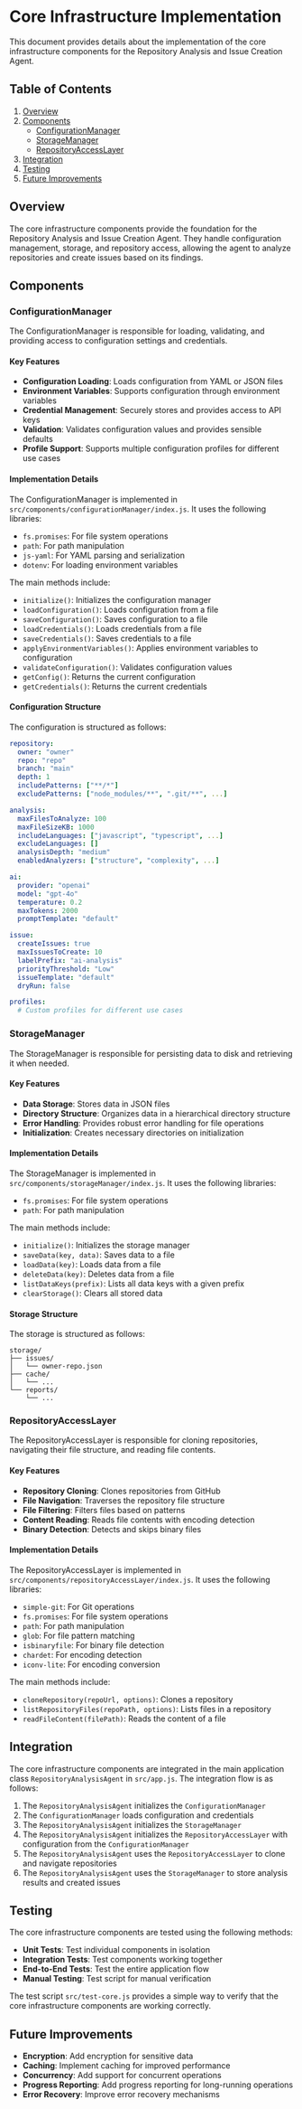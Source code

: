 # Core Infrastructure Implementation

This document provides details about the implementation of the core infrastructure components for the Repository Analysis and Issue Creation Agent.

## Table of Contents

1. [Overview](#overview)
2. [Components](#components)
   - [ConfigurationManager](#configurationmanager)
   - [StorageManager](#storagemanager)
   - [RepositoryAccessLayer](#repositoryaccesslayer)
3. [Integration](#integration)
4. [Testing](#testing)
5. [Future Improvements](#future-improvements)

## Overview

The core infrastructure components provide the foundation for the Repository Analysis and Issue Creation Agent. They handle configuration management, storage, and repository access, allowing the agent to analyze repositories and create issues based on its findings.

## Components

### ConfigurationManager

The ConfigurationManager is responsible for loading, validating, and providing access to configuration settings and credentials.

#### Key Features

- **Configuration Loading**: Loads configuration from YAML or JSON files
- **Environment Variables**: Supports configuration through environment variables
- **Credential Management**: Securely stores and provides access to API keys
- **Validation**: Validates configuration values and provides sensible defaults
- **Profile Support**: Supports multiple configuration profiles for different use cases

#### Implementation Details

The ConfigurationManager is implemented in `src/components/configurationManager/index.js`. It uses the following libraries:

- `fs.promises`: For file system operations
- `path`: For path manipulation
- `js-yaml`: For YAML parsing and serialization
- `dotenv`: For loading environment variables

The main methods include:

- `initialize()`: Initializes the configuration manager
- `loadConfiguration()`: Loads configuration from a file
- `saveConfiguration()`: Saves configuration to a file
- `loadCredentials()`: Loads credentials from a file
- `saveCredentials()`: Saves credentials to a file
- `applyEnvironmentVariables()`: Applies environment variables to configuration
- `validateConfiguration()`: Validates configuration values
- `getConfig()`: Returns the current configuration
- `getCredentials()`: Returns the current credentials

#### Configuration Structure

The configuration is structured as follows:

```yaml
repository:
  owner: "owner"
  repo: "repo"
  branch: "main"
  depth: 1
  includePatterns: ["**/*"]
  excludePatterns: ["node_modules/**", ".git/**", ...]

analysis:
  maxFilesToAnalyze: 100
  maxFileSizeKB: 1000
  includeLanguages: ["javascript", "typescript", ...]
  excludeLanguages: []
  analysisDepth: "medium"
  enabledAnalyzers: ["structure", "complexity", ...]

ai:
  provider: "openai"
  model: "gpt-4o"
  temperature: 0.2
  maxTokens: 2000
  promptTemplate: "default"

issue:
  createIssues: true
  maxIssuesToCreate: 10
  labelPrefix: "ai-analysis"
  priorityThreshold: "Low"
  issueTemplate: "default"
  dryRun: false

profiles:
  # Custom profiles for different use cases
```

### StorageManager

The StorageManager is responsible for persisting data to disk and retrieving it when needed.

#### Key Features

- **Data Storage**: Stores data in JSON files
- **Directory Structure**: Organizes data in a hierarchical directory structure
- **Error Handling**: Provides robust error handling for file operations
- **Initialization**: Creates necessary directories on initialization

#### Implementation Details

The StorageManager is implemented in `src/components/storageManager/index.js`. It uses the following libraries:

- `fs.promises`: For file system operations
- `path`: For path manipulation

The main methods include:

- `initialize()`: Initializes the storage manager
- `saveData(key, data)`: Saves data to a file
- `loadData(key)`: Loads data from a file
- `deleteData(key)`: Deletes data from a file
- `listDataKeys(prefix)`: Lists all data keys with a given prefix
- `clearStorage()`: Clears all stored data

#### Storage Structure

The storage is structured as follows:

```
storage/
├── issues/
│   └── owner-repo.json
├── cache/
│   └── ...
└── reports/
    └── ...
```

### RepositoryAccessLayer

The RepositoryAccessLayer is responsible for cloning repositories, navigating their file structure, and reading file contents.

#### Key Features

- **Repository Cloning**: Clones repositories from GitHub
- **File Navigation**: Traverses the repository file structure
- **File Filtering**: Filters files based on patterns
- **Content Reading**: Reads file contents with encoding detection
- **Binary Detection**: Detects and skips binary files

#### Implementation Details

The RepositoryAccessLayer is implemented in `src/components/repositoryAccessLayer/index.js`. It uses the following libraries:

- `simple-git`: For Git operations
- `fs.promises`: For file system operations
- `path`: For path manipulation
- `glob`: For file pattern matching
- `isbinaryfile`: For binary file detection
- `chardet`: For encoding detection
- `iconv-lite`: For encoding conversion

The main methods include:

- `cloneRepository(repoUrl, options)`: Clones a repository
- `listRepositoryFiles(repoPath, options)`: Lists files in a repository
- `readFileContent(filePath)`: Reads the content of a file

## Integration

The core infrastructure components are integrated in the main application class `RepositoryAnalysisAgent` in `src/app.js`. The integration flow is as follows:

1. The `RepositoryAnalysisAgent` initializes the `ConfigurationManager`
2. The `ConfigurationManager` loads configuration and credentials
3. The `RepositoryAnalysisAgent` initializes the `StorageManager`
4. The `RepositoryAnalysisAgent` initializes the `RepositoryAccessLayer` with configuration from the `ConfigurationManager`
5. The `RepositoryAnalysisAgent` uses the `RepositoryAccessLayer` to clone and navigate repositories
6. The `RepositoryAnalysisAgent` uses the `StorageManager` to store analysis results and created issues

## Testing

The core infrastructure components are tested using the following methods:

- **Unit Tests**: Test individual components in isolation
- **Integration Tests**: Test components working together
- **End-to-End Tests**: Test the entire application flow
- **Manual Testing**: Test script for manual verification

The test script `src/test-core.js` provides a simple way to verify that the core infrastructure components are working correctly.

## Future Improvements

- **Encryption**: Add encryption for sensitive data
- **Caching**: Implement caching for improved performance
- **Concurrency**: Add support for concurrent operations
- **Progress Reporting**: Add progress reporting for long-running operations
- **Error Recovery**: Improve error recovery mechanisms
